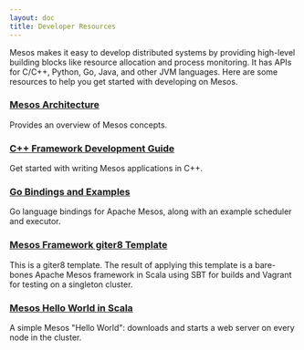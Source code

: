 ```yaml
---
layout: doc
title: Developer Resources
---
```


Mesos makes it easy to develop distributed systems by providing
high-level building blocks like resource allocation and process
monitoring. It has APIs for C/C++, Python, Go, Java, and other
JVM languages. Here are some resources to help you get started with
developing on Mesos.

### [Mesos Architecture](https://mesos.apache.org/documentation/latest/mesos-architecture)

Provides an overview of Mesos concepts.

### [C++ Framework Development Guide](https://mesos.apache.org/documentation/latest/app-framework-development-guide/)

Get started with writing Mesos applications in C++.

### [Go Bindings and Examples](https://github.com/mesosphere/mesos-go)

Go language bindings for Apache Mesos, along with an example scheduler and executor.

### [Mesos Framework giter8 Template](https://github.com/mesosphere/scala-sbt-mesos-framework.g8)

This is a giter8 template. The result of applying this template is a bare-bones Apache Mesos framework in Scala using SBT for builds and Vagrant for testing on a singleton cluster.

### [Mesos Hello World in Scala](https://gist.github.com/guenter/7471695)

A simple Mesos "Hello World": downloads and starts a web server on every node in the cluster.


